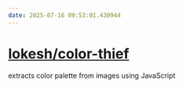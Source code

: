 ```yaml
---
date: 2025-07-16 09:53:01.430944
---
```


# [lokesh/color-thief](https://github.com/lokesh/color-thief)

extracts color palette from images using JavaScript
